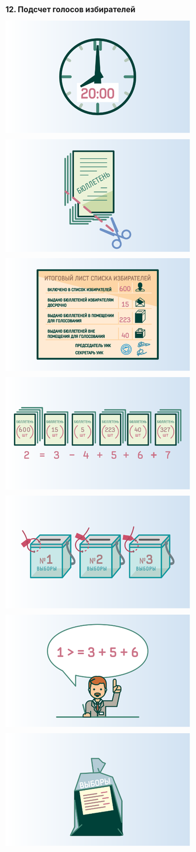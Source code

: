 ## 12. Подсчет голосов избирателей

![ [Урок 12.1 - Действия членов участковой избирательной комиссии по окончании  времени голосования.](#lesson-12.1) ](./12.1.svg)

![ [Урок 12.2 - Погашение неиспользованных избирательных бюллетеней](#lesson-12.2) ](./12.2.svg)

![ [Урок 12.3 - Работа со списками избирателей](#lesson-12.3) ](./12.3.svg)

![ [Урок 12.4 - Промежуточная проверка контрольного соотношения](#lesson-12.4) ](./12.4.svg)

![ [Урок 12.5 - Непосредственный подсчет голосов](#lesson-12.5) ](./12.5.svg)

![ [Урок 12.6 - Проверка контрольных соотношений данных, внесенных в протокол об итогах голосования](#lesson-12.6) ](./12.6.svg)

![ [Урок 12.7 - Работа с избирательными бюллетенями](#lesson-12.7) ](./12.7.svg)
